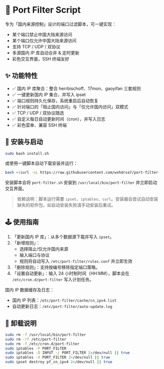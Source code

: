 # 🧱 Port Filter Script

专为「国内来源控制」设计的端口过滤脚本，可一键实现：

- 某个端口禁止中国大陆来源访问
- 某个端口仅允许中国大陆来源访问
- 支持 TCP / UDP / 双协议
- 多源国内 IP 库自动合并 & 定时更新
- 彩色交互界面，SSH 终端友好

## ✨ 功能特性
- ✅ 国内 IP 库聚合：整合 herrbischoff、17mon、gaoyifan 三套规则
- ✅ 一键更新国内 IP 集合，并写入 ipset
- ✅ 端口规则持久化保存，系统重启后自动恢复
- ✅ 针对端口的「阻止国内访问」与「仅允许国内访问」双模式
- ✅ TCP / UDP / 双协议随选
- ✅ 自定义每日自动更新时间（cron），并写入日志
- ✅ 彩色菜单、兼容 SSH 终端

## 🚀 安装与启动
```bash
sudo bash install.sh
```
或使用一键脚本自动下载安装并运行：

```bash
bash <(curl -sL https://raw.githubusercontent.com/wxhdrsa7/port-filter-script/main/install.sh)
```

安装脚本会将 `port-filter.sh` 安装到 `/usr/local/bin/port-filter` 并立即启动交互界面。

> 依赖说明：脚本运行需要 `ipset`、`iptables`、`curl`。安装器会尝试自动安装缺失的软件包，如自动安装失败请手动安装后重试。

## 🕹 使用指南
1. 「更新国内 IP 库」：从多个数据源下载并写入 `ipset`。
2. 「新增规则」：
   - 选择阻止/仅允许国内来源
   - 输入端口与协议
   - 规则将自动写入 `/etc/port-filter/rules.conf` 并立即生效
3. 「删除规则」：支持按编号移除指定端口策略。
4. 「设置自动更新」：输入 24 小时制时间（HH:MM），脚本会在 `/etc/cron.d/port-filter` 写入计划任务。

国内 IP 数据缓存及日志：
- 国内 IP 列表：`/etc/port-filter/cache/cn_ipv4.list`
- 自动更新日志：`/etc/port-filter/auto-update.log`

## 🧹 卸载说明
```bash
sudo rm -f /usr/local/bin/port-filter
sudo rm -rf /etc/port-filter
sudo rm -f /etc/cron.d/port-filter
sudo iptables -F PORT_FILTER
sudo iptables -D INPUT -j PORT_FILTER 2>/dev/null || true
sudo iptables -X PORT_FILTER 2>/dev/null || true
sudo ipset destroy pf_cn_ipv4 2>/dev/null || true
```
